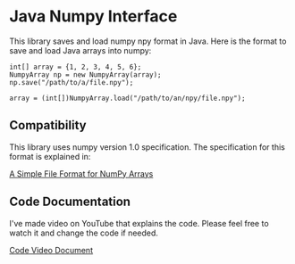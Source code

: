 # Java Numpy Interface

This library saves and load numpy npy format in Java. Here is the format to save and load Java arrays into numpy:

```
int[] array = {1, 2, 3, 4, 5, 6};
NumpyArray np = new NumpyArray(array);
np.save("/path/to/a/file.npy");

array = (int[])NumpyArray.load("/path/to/an/npy/file.npy");
```

## Compatibility

This library uses numpy version 1.0 specification. The specification for this format is explained in:

[A Simple File Format for NumPy Arrays](https://numpy.org/neps/nep-0001-npy-format.html)

## Code Documentation

I've made video on YouTube that explains the code. Please feel free to watch it and change the code if needed.

[Code Video Document]()

 